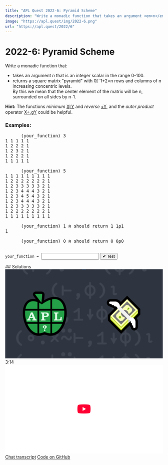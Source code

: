 ```yaml
---
title: "APL Quest 2022-6: Pyramid Scheme"
description: "Write a monadic function that takes an argument <em>n</em> that is an integer scalar in the range 0-100 and returns a square matrix "pyramid" with <span class="APL">0⌈¯1+2×n</span> rows and columns of <span class="APL">n</span> increasing concentric levels."
image: "https://apl.quest/img/2022-6.png"
url: "https://apl.quest/2022/6"
---
```


# <span class=s>2022-</span>6: Pyramid Scheme
<!-- Write a monadic function that takes an argument <em>n</em> that is an integer scalar in the range 0-100 and returns a square matrix "pyramid" with <span class="APL">0⌈¯1+2×n</span> rows and columns of <span class="APL">n</span> increasing concentric levels. -->
<p>Write a monadic function that:</p>
<ul>
    <li>takes an argument <em>n</em> that is an integer scalar in the range 0-100.</li>
    <li>returns a square matrix "pyramid" with <span class="APL">0⌈¯1+2×n</span> rows and columns of <span class="APL">n</span> increasing concentric levels.<br/>
        By this we mean that the center element of the matrix will be <span class="APL">n</span>, surrounded on all sides by <span class="APL">n-1</span>.</li>
</ul>
<p><i class="fas fa-lightbulb-on"></i> <strong>Hint:</strong> The functions <em>minimum</em> <a href="https://help.dyalog.com/latest/#Language/Primitive%20Functions/Minimum.htm" class="APL" target="_blank">X⌊Y</a> and <em>reverse</em> <a href="https://help.dyalog.com/latest/#Language/Primitive%20Functions/Reverse.htm"
      class="APL" target="_blank">⌽Y</a>, and the <em>outer product</em> operator <a href="http://help.dyalog.com/latest/#Language/Primitive%20Operators/Outer%20Product.htm"
      class="APL" target="_blank">X∘.gY</a> could be helpful.</p>

### Examples:
<pre class="APL">
      (your_function) 3
1 1 1 1 1
1 2 2 2 1
1 2 3 2 1
1 2 2 2 1
1 1 1 1 1

      (your_function) 5
1 1 1 1 1 1 1 1 1
1 2 2 2 2 2 2 2 1
1 2 3 3 3 3 3 2 1
1 2 3 4 4 4 3 2 1
1 2 3 4 5 4 3 2 1
1 2 3 4 4 4 3 2 1
1 2 3 3 3 3 3 2 1
1 2 2 2 2 2 2 2 1
1 1 1 1 1 1 1 1 1
      
      (your_function) 1 ⍝ should return 1 1⍴1
1      

      (your_function) 0 ⍝ should return 0 0⍴0

</pre>
<div class="pdiv">
  <code onclick="p_Input.focus()">your_function ← </code><input id="p_Input" autocomplete="off" spellcheck="false" oninput="this.parentElement.querySelector`button`.disabled=false;localStorage.setItem(window.location.pathname,this.value)" onkeypress="subm(event)">
  <button onclick="alert$.next`Testing…`;submitSolution`p`" class="md-button md-button--primary">&#x2714; Test</button>
</div>
<p id="p_Output"></p>
## Solutions
<div onclick="play(this)" title="Video on YouTube" class="yt">
<img alt="Video Thumbnail" src="../../img/2022-6.png">
<time>3:14</time>
<img alt="YouTube" src="../../img/yt-big.png">
</div>
<a href="https://chat.stackexchange.com/transcript/52405?m=64793494#64793494" target="_blank" class="md-button md-button--primary">Chat transcript</a>
<a href="https://github.com/abrudz/apl_quest/tree/main/2022/6.apl" target="_blank" class="md-button md-button--primary right">Code on GitHub</a>

<script>
    testCases={"a":["3","5","5+?5"],"b":["0","1","2","100"],"f":"{∘.⌊⍨⌊∘⌽⍨⍳0⌈¯1+2×⍵}"}
    p_Input.value=localStorage.getItem(window.location.pathname)
    play=e=>e.outerHTML=`<iframe src="https://www.youtube.com/embed/I-JBVOIMlPA?list=PLYKQVqyrAEj9wDIUyLDGtDAFTKY38BUMN&autoplay=1" title="<span class=s>2022-</span>6: Pyramid Scheme (APL Quest 2022-6)" frameborder="0" allow="accelerometer; autoplay; clipboard-write; encrypted-media; gyroscope; picture-in-picture; web-share" referrerpolicy="strict-origin-when-cross-origin" allowfullscreen></iframe>`
</script>
